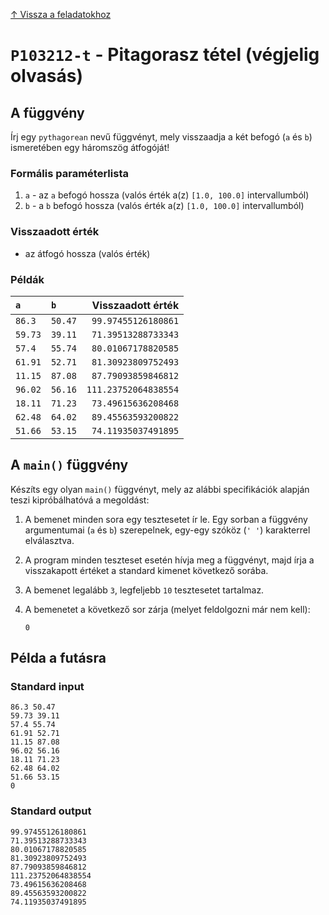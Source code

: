 
[↑ Vissza a feladatokhoz](./README.md)

# `P103212-t` - Pitagorasz tétel (végjelig olvasás)

## A függvény

Írj egy `pythagorean` nevű függvényt, mely visszaadja a két befogó (`a` és `b`) ismeretében egy háromszög átfogóját!

### Formális paraméterlista

1. `a` - az `a` befogó hossza (valós érték a(z) `[1.0, 100.0]` intervallumból)
1. `b` - a `b` befogó hossza (valós érték a(z) `[1.0, 100.0]` intervallumból)

### Visszaadott érték

* az átfogó hossza (valós érték)

### Példák

| `a` | `b` | Visszaadott érték | 
| :--- | :--- | --: | 
| `86.3` | `50.47` | `99.97455126180861` | 
| `59.73` | `39.11` | `71.39513288733343` | 
| `57.4` | `55.74` | `80.01067178820585` | 
| `61.91` | `52.71` | `81.30923809752493` | 
| `11.15` | `87.08` | `87.79093859846812` | 
| `96.02` | `56.16` | `111.23752064838554` | 
| `18.11` | `71.23` | `73.49615636208468` | 
| `62.48` | `64.02` | `89.45563593200822` | 
| `51.66` | `53.15` | `74.11935037491895` | 

## A `main()` függvény

Készíts egy olyan `main()` függvényt, mely az alábbi specifikációk alapján teszi kipróbálhatóvá a megoldást:

1. A bemenet minden sora egy tesztesetet ír le. Egy sorban a függvény argumentumai (`a` és `b`) szerepelnek, egy-egy szóköz (`' '`) karakterrel elválasztva.
1. A program minden teszteset esetén hívja meg a függvényt, majd írja a visszakapott értéket a standard kimenet következő sorába.
1. A bemenet legalább `3`, legfeljebb `10` tesztesetet tartalmaz.
1. A bemenetet a következő sor zárja (melyet feldolgozni már nem kell):

	```
	0
	```

## Példa a futásra

### Standard input

```
86.3 50.47
59.73 39.11
57.4 55.74
61.91 52.71
11.15 87.08
96.02 56.16
18.11 71.23
62.48 64.02
51.66 53.15
0
```

### Standard output

```
99.97455126180861
71.39513288733343
80.01067178820585
81.30923809752493
87.79093859846812
111.23752064838554
73.49615636208468
89.45563593200822
74.11935037491895
```